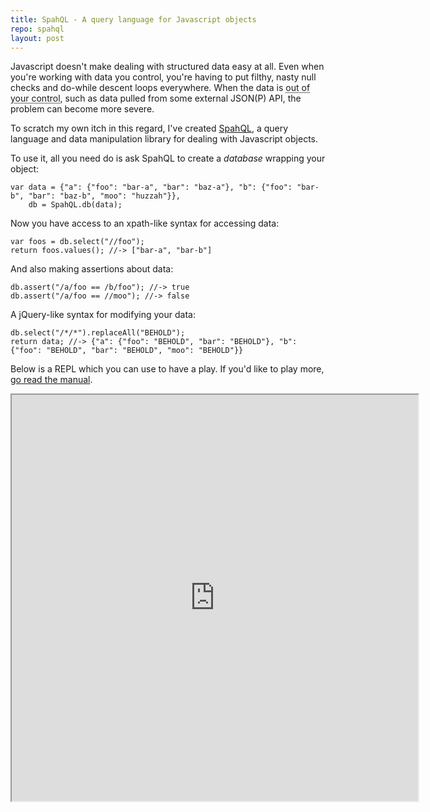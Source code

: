 ```yaml
---
title: SpahQL - A query language for Javascript objects
repo: spahql
layout: post
---
```


Javascript doesn't make dealing with structured data easy at all. Even when you're working with data you control, you're having to put filthy, nasty null checks and do-while descent loops everywhere. When the data is <abbr title="read: beyond the system of guarantees provided by your own application">out of your control</abbr>, such as data pulled from some external JSON(P) API, the problem can become more severe.

To scratch my own itch in this regard, I've created <a href="http://danski.github.com/spahql">SpahQL</a>, a query language and data manipulation library for dealing with Javascript objects.

To use it, all you need do is ask SpahQL to create a _database_ wrapping your object:

	var data = {"a": {"foo": "bar-a", "bar": "baz-a"}, "b": {"foo": "bar-b", "bar": "baz-b", "moo": "huzzah"}},
		db = SpahQL.db(data);

Now you have access to an xpath-like syntax for accessing data:

	var foos = db.select("//foo");
	return foos.values(); //-> ["bar-a", "bar-b"]

And also making assertions about data:

	db.assert("/a/foo == /b/foo"); //-> true
	db.assert("/a/foo == //moo"); //-> false

A jQuery-like syntax for modifying your data:

	db.select("/*/*").replaceAll("BEHOLD");
	return data; //-> {"a": {"foo": "BEHOLD", "bar": "BEHOLD"}, "b": {"foo": "BEHOLD", "bar": "BEHOLD", "moo": "BEHOLD"}}

Below is a REPL which you can use to have a play. If you'd like to play more, <a href="http://danski.github.com/spahql">go read the manual</a>.

<iframe width="650" height="650" src="http://danski.github.com/spahql/repl.html">
	<a href="http://danski.github.com/spahql/repl.html">SpahQL REPL</a>
</iframe>